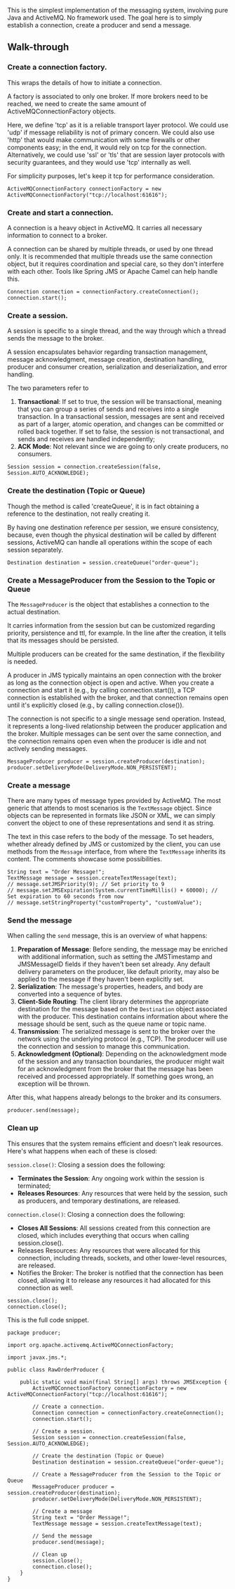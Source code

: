 This is the simplest implementation of the messaging system, involving pure Java and ActiveMQ. No framework used.
The goal here is to simply establish a connection, create a producer and send a message.

## Walk-through

### Create a connection factory.
This wraps the details of how to initiate a connection. 

A factory is associated to only one broker. If more brokers need to be reached, we need to create the same amount of 
ActiveMQConnectionFactory objects.

Here, we define 'tcp' as it is a reliable transport layer protocol. We could use 'udp' if message reliability is not of 
primary concern. We could also use 'http' that would make communication with some firewalls or  other components easy; in the 
end, it would rely on tcp for the connection. Alternatively, we could use 'ssl' or 'tls' that are session layer protocols with
security guarantees, and they would use 'tcp' internally as well.
            
For simplicity purposes, let's keep it tcp for performance consideration.
```
ActiveMQConnectionFactory connectionFactory = new ActiveMQConnectionFactory("tcp://localhost:61616");
```

### Create and start a connection.
A connection is a heavy object in ActiveMQ. It carries all necessary information to connect to a broker.

A connection can be shared by multiple threads, or used by one thread only. It is recommended that multiple threads use the same
connection object, but it requires coordination and special care, so they don't interfere with each other. Tools like Spring JMS
or Apache Camel can help handle this.
```     
Connection connection = connectionFactory.createConnection();
connection.start();
```

### Create a session.
A session is specific to a single thread, and the way through which a thread sends the message to the broker.

A session encapsulates behavior regarding transaction management, message acknowledgment, message creation, destination handling,
producer and consumer creation, serialization and deserialization, and error handling.

The two parameters refer to
1. **Transactional**: If set to true, the session will be transactional, meaning that you can group a series of sends and 
receives into a single transaction. In a transactional session, messages are sent and received as part of a larger, 
atomic operation, and changes can be committed or rolled back together. If set to false, the session is not
transactional, and sends and receives are handled independently;
2. **ACK Mode**: Not relevant since we are going to only create producers, no consumers.
```
Session session = connection.createSession(false, Session.AUTO_ACKNOWLEDGE);
```

### Create the destination (Topic or Queue)
Though the method is called 'createQueue', it is in fact obtaining a reference to the destination, not really creating it.

By having one destination reference per session, we ensure consistency, because, even though the physical destination will be
called by different sessions, ActiveMQ can handle all operations within the scope of each session separately.
```
Destination destination = session.createQueue("order-queue");
```

### Create a MessageProducer from the Session to the Topic or Queue
The `MessageProducer` is the object that establishes a connection to the actual destination.

It carries information from the session but can be customized regarding priority, persistence and ttl, for example. In
the line after the creation, it tells that its messages should be persisted.

Multiple producers can be created for the same destination, if the flexibility is needed.

A producer in JMS typically maintains an open connection with the broker as long as the connection object is open and
active. When you create a connection and start it (e.g., by calling connection.start()), a TCP connection is established
with the broker, and that connection remains open until it's explicitly closed (e.g., by calling connection.close()).

The connection is not specific to a single message send operation. Instead, it represents a long-lived relationship
between the producer application and the broker. Multiple messages can be sent over the same connection, and the
connection remains open even when the producer is idle and not actively sending messages.
```
MessageProducer producer = session.createProducer(destination);
producer.setDeliveryMode(DeliveryMode.NON_PERSISTENT);
```

### Create a message
There are many types of message types provided by ActiveMQ. The most generic that attends to most scenarios is the
`TextMessage` object. Since objects can be represented in formats like JSON or XML, we can simply convert the object
to one of these representations and send it as string.

The text in this case refers to the body of the message. To set headers, whether already defined by JMS or customized
by the client, you can use methods from the `Message` interface, from where the `TextMessage` inherits its content.
The comments showcase some possibilities.

```
String text = "Order Message!";
TextMessage message = session.createTextMessage(text);
// message.setJMSPriority(9); // Set priority to 9
// message.setJMSExpiration(System.currentTimeMillis() + 60000); // Set expiration to 60 seconds from now
// message.setStringProperty("customProperty", "customValue"); 
```

### Send the message
When calling the `send` message, this is an overview of what happens:
1. **Preparation of Message**: Before sending, the message may be enriched with additional information, such as setting
the JMSTimestamp and JMSMessageID fields if they haven't been set already. Any default delivery parameters on the
producer, like default priority, may also be applied to the message if they haven't been explicitly set. 
2. **Serialization**: The message's properties, headers, and body are converted into a sequence of bytes. 
3. **Client-Side Routing**: The client library determines the appropriate destination for the message based on the
`Destination` object associated with the producer. This destination contains information about where the message should
be sent, such as the queue name or topic name. 
4. **Transmission**: The serialized message is sent to the broker over the network using the underlying protocol (e.g., TCP).
The producer will use the connection and session to manage this communication. 
5. **Acknowledgment (Optional)**: Depending on the acknowledgment mode of the session and any transaction boundaries,
the producer might wait for an acknowledgment from the broker that the message has been received and processed
appropriately. If something goes wrong, an exception will be thrown.

After this, what happens already belongs to the broker and its consumers.
```
producer.send(message);
```

### Clean up
This ensures that the system remains efficient and doesn't leak resources. Here's what happens when each of these is closed:

`session.close()`: Closing a session does the following:
- **Terminates the Session**: Any ongoing work within the session is terminated;
- **Releases Resources**: Any resources that were held by the session, such as producers, and temporary destinations,
are released.

`connection.close()`: Closing a connection does the following:
- **Closes All Sessions**: All sessions created from this connection are closed, which includes everything that occurs 
when calling session.close().
- Releases Resources: Any resources that were allocated for this connection, including threads, sockets, and other 
lower-level resources, are released.
- Notifies the Broker: The broker is notified that the connection has been closed, allowing it to release any resources
it had allocated for this connection as well.
```
session.close();
connection.close();
```

This is the full code snippet.
```
package producer;

import org.apache.activemq.ActiveMQConnectionFactory;

import javax.jms.*;

public class RawOrderProducer {

    public static void main(final String[] args) throws JMSException {
        ActiveMQConnectionFactory connectionFactory = new ActiveMQConnectionFactory("tcp://localhost:61616");

        // Create a connection.
        Connection connection = connectionFactory.createConnection();
        connection.start();

        // Create a session.
        Session session = connection.createSession(false, Session.AUTO_ACKNOWLEDGE);

        // Create the destination (Topic or Queue)
        Destination destination = session.createQueue("order-queue");

        // Create a MessageProducer from the Session to the Topic or Queue
        MessageProducer producer = session.createProducer(destination);
        producer.setDeliveryMode(DeliveryMode.NON_PERSISTENT);

        // Create a message
        String text = "Order Message!";
        TextMessage message = session.createTextMessage(text);

        // Send the message
        producer.send(message);

        // Clean up
        session.close();
        connection.close();
    }
}
```